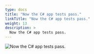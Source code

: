 ```yaml
---
type: docs
title: "Now the C# app tests pass."
linkTitle: "Now the C# app tests pass."
weight: 13
description: >
  Now the C# app tests pass.
---
```


![Now the C# app tests pass.](/images/bootcamp-slides/pact-dapr-demo/Slide13.PNG)

